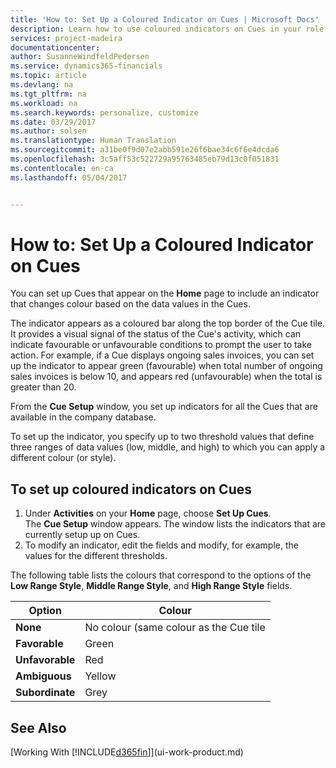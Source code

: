 ```yaml
---
title: 'How to: Set Up a Coloured Indicator on Cues | Microsoft Docs'
description: Learn how to use coloured indicators on Cues in your role centre.
services: project-madeira
documentationcenter: 
author: SusanneWindfeldPedersen
ms.service: dynamics365-financials
ms.topic: article
ms.devlang: na
ms.tgt_pltfrm: na
ms.workload: na
ms.search.keywords: personalize, customize
ms.date: 03/29/2017
ms.author: solsen
ms.translationtype: Human Translation
ms.sourcegitcommit: a31be0f9d07e2abb591e26f6bae34c6f6e4dcda6
ms.openlocfilehash: 3c5aff53c522729a95763485eb79d13c0f051831
ms.contentlocale: en-ca
ms.lasthandoff: 05/04/2017


---
```

# <a name="how-to-set-up-a-colored-indicator-on-cues"></a>How to: Set Up a Coloured Indicator on Cues
You can set up Cues that appear on the **Home** page to include an indicator that changes colour based on the data values in the Cues.

The indicator appears as a coloured bar along the top border of the Cue tile. It provides a visual signal of the status of the Cue's activity, which can indicate favourable or unfavourable conditions to prompt the user to take action. For example, if a Cue displays ongoing sales invoices, you can set up the indicator to appear green (favourable) when total number of ongoing sales invoices is below 10, and appears red (unfavourable) when the total is greater than 20.

From the **Cue Setup** window, you set up indicators for all the Cues that are available in the company database.

To set up the indicator, you specify up to two threshold values that define three ranges of data values (low, middle, and high) to which you can apply a different colour (or style).

## <a name="to-set-up-colored-indicators-on-cues"></a>To set up coloured indicators on Cues
1. Under **Activities** on your **Home** page, choose **Set Up Cues**.  
   The **Cue Setup** window appears. The window lists the indicators that are currently setup up on Cues.
2. To modify an indicator, edit the fields and modify, for example, the values for the different thresholds.  

The following table lists the colours that correspond to the options of the **Low Range Style**, **Middle Range Style**, and **High Range Style** fields.

| Option | Colour |
| --- | --- |
| **None** |No colour (same colour as the Cue tile |
| **Favorable** |Green |
| **Unfavorable** |Red |
| **Ambiguous** |Yellow |
| **Subordinate** |Grey |

## <a name="see-also"></a>See Also
[Working With [!INCLUDE[d365fin](includes/d365fin_md.md)]](ui-work-product.md)

